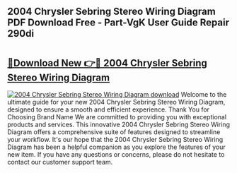 ## 2004 Chrysler Sebring Stereo Wiring Diagram PDF Download Free - Part-VgK User Guide Repair 290di

# <h2><a href="http://dfk24x.blite.top/?on=2004+Chrysler+Sebring+Stereo+Wiring+Diagram">🔗Download New 👉🔴 2004 Chrysler Sebring Stereo Wiring Diagram</a></h2>

[![2004 Chrysler Sebring Stereo Wiring Diagram download](https://i.imgur.com/lujVjoI.png)](http://dfk24x.blite.top/?on=2004+Chrysler+Sebring+Stereo+Wiring+Diagram)
Welcome to the ultimate guide for your new 2004 Chrysler Sebring Stereo Wiring Diagram, designed to ensure a smooth and efficient experience. Thank You for Choosing Brand Name We are committed to providing you with exceptional products and services. This innovative 2004 Chrysler Sebring Stereo Wiring Diagram offers a comprehensive suite of features designed to streamline your workflow. It's our hope that the 2004 Chrysler Sebring Stereo Wiring Diagram has been a helpful companion as you explore the features of your new item. If you have any questions or concerns, please do not hesitate to contact our customer support team.

